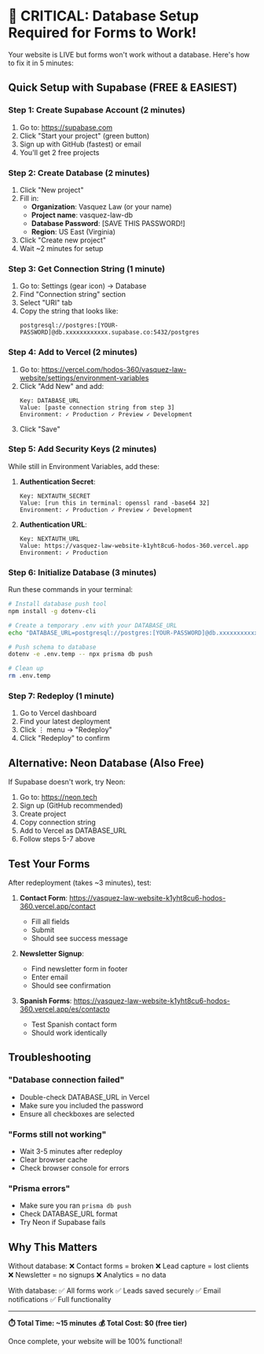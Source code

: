# 🚨 CRITICAL: Database Setup Required for Forms to Work!

Your website is LIVE but forms won't work without a database. Here's how to fix it in 5 minutes:

## Quick Setup with Supabase (FREE & EASIEST)

### Step 1: Create Supabase Account (2 minutes)

1. Go to: https://supabase.com
2. Click "Start your project" (green button)
3. Sign up with GitHub (fastest) or email
4. You'll get 2 free projects

### Step 2: Create Database (2 minutes)

1. Click "New project"
2. Fill in:
   - **Organization**: Vasquez Law (or your name)
   - **Project name**: vasquez-law-db
   - **Database Password**: [SAVE THIS PASSWORD!]
   - **Region**: US East (Virginia)
3. Click "Create new project"
4. Wait ~2 minutes for setup

### Step 3: Get Connection String (1 minute)

1. Go to: Settings (gear icon) → Database
2. Find "Connection string" section
3. Select "URI" tab
4. Copy the string that looks like:
   ```
   postgresql://postgres:[YOUR-PASSWORD]@db.xxxxxxxxxxxx.supabase.co:5432/postgres
   ```

### Step 4: Add to Vercel (2 minutes)

1. Go to: https://vercel.com/hodos-360/vasquez-law-website/settings/environment-variables
2. Click "Add New" and add:
   ```
   Key: DATABASE_URL
   Value: [paste connection string from step 3]
   Environment: ✓ Production ✓ Preview ✓ Development
   ```
3. Click "Save"

### Step 5: Add Security Keys (2 minutes)

While still in Environment Variables, add these:

1. **Authentication Secret**:

   ```
   Key: NEXTAUTH_SECRET
   Value: [run this in terminal: openssl rand -base64 32]
   Environment: ✓ Production ✓ Preview ✓ Development
   ```

2. **Authentication URL**:
   ```
   Key: NEXTAUTH_URL
   Value: https://vasquez-law-website-k1yht8cu6-hodos-360.vercel.app
   Environment: ✓ Production
   ```

### Step 6: Initialize Database (3 minutes)

Run these commands in your terminal:

```bash
# Install database push tool
npm install -g dotenv-cli

# Create a temporary .env with your DATABASE_URL
echo "DATABASE_URL=postgresql://postgres:[YOUR-PASSWORD]@db.xxxxxxxxxxxx.supabase.co:5432/postgres" > .env.temp

# Push schema to database
dotenv -e .env.temp -- npx prisma db push

# Clean up
rm .env.temp
```

### Step 7: Redeploy (1 minute)

1. Go to Vercel dashboard
2. Find your latest deployment
3. Click ⋮ menu → "Redeploy"
4. Click "Redeploy" to confirm

## Alternative: Neon Database (Also Free)

If Supabase doesn't work, try Neon:

1. Go to: https://neon.tech
2. Sign up (GitHub recommended)
3. Create project
4. Copy connection string
5. Add to Vercel as DATABASE_URL
6. Follow steps 5-7 above

## Test Your Forms

After redeployment (takes ~3 minutes), test:

1. **Contact Form**: https://vasquez-law-website-k1yht8cu6-hodos-360.vercel.app/contact

   - Fill all fields
   - Submit
   - Should see success message

2. **Newsletter Signup**:

   - Find newsletter form in footer
   - Enter email
   - Should see confirmation

3. **Spanish Forms**: https://vasquez-law-website-k1yht8cu6-hodos-360.vercel.app/es/contacto
   - Test Spanish contact form
   - Should work identically

## Troubleshooting

### "Database connection failed"

- Double-check DATABASE_URL in Vercel
- Make sure you included the password
- Ensure all checkboxes are selected

### "Forms still not working"

- Wait 3-5 minutes after redeploy
- Clear browser cache
- Check browser console for errors

### "Prisma errors"

- Make sure you ran `prisma db push`
- Check DATABASE_URL format
- Try Neon if Supabase fails

## Why This Matters

Without database:
❌ Contact forms = broken
❌ Lead capture = lost clients
❌ Newsletter = no signups
❌ Analytics = no data

With database:
✅ All forms work
✅ Leads saved securely
✅ Email notifications
✅ Full functionality

---

**⏱️ Total Time: ~15 minutes**
**💰 Total Cost: $0 (free tier)**

Once complete, your website will be 100% functional!
